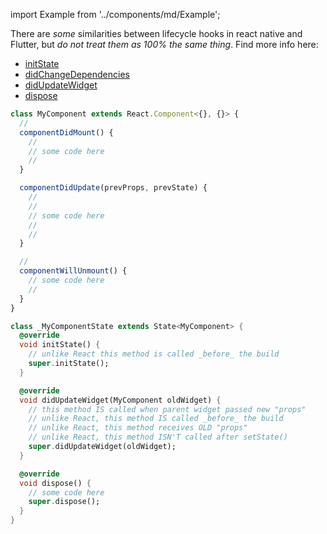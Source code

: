 import Example from '../components/md/Example';

There are _some_ similarities between lifecycle hooks in react native and Flutter, but _do not treat them as 100% the same thing_. Find more info here:

- [initState](https://docs.flutter.io/flutter/widgets/State/initState.html)
- [didChangeDependencies](https://docs.flutter.io/flutter/widgets/State/didChangeDependencies.html)
- [didUpdateWidget](https://docs.flutter.io/flutter/widgets/State/didChangeDependencies.html)
- [dispose](https://docs.flutter.io/flutter/widgets/State/dispose.html)

<Example reactnative>

```js
class MyComponent extends React.Component<{}, {}> {
  //
  componentDidMount() {
    //
    // some code here
    //
  }

  componentDidUpdate(prevProps, prevState) {
    //
    //
    // some code here
    //
    //
  }

  //
  componentWillUnmount() {
    // some code here
    //
  }
}
```

</Example>

<Example flutter>

```dart
class _MyComponentState extends State<MyComponent> {
  @override
  void initState() {
    // unlike React this method is called _before_ the build
    super.initState();
  }

  @override
  void didUpdateWidget(MyComponent oldWidget) {
    // this method IS called when parent widget passed new "props"
    // unlike React, this method IS called _before_ the build
    // unlike React, this method receives OLD "props"
    // unlike React, this method ISN'T called after setState()
    super.didUpdateWidget(oldWidget);
  }

  @override
  void dispose() {
    // some code here
    super.dispose();
  }
}
```

</Example>
